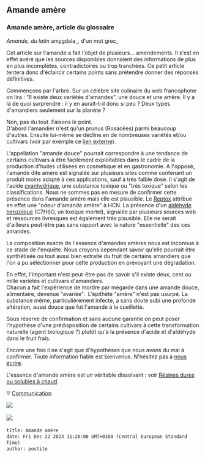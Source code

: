 ## Amande amère
### Amande amère, article du glossaire
 _Amande, du latin_ amygdala_, d'un mot grec_

Cet article sur l'amande a fait l'objet de plusieurs... amendements. Il s'est en effet avéré que les sources disponibles donnaient des informations de plus en plus incomplètes, contradictoires ou trop tranchées. Ce petit article tentera donc d'éclaircir certains points sans prétendre donner des réponses définitives.

Commençons par l'arbre. Sur un célèbre site culinaire du web francophone on lira : "Il existe deux variétés d'amandes", une douce et une amère. Il y a là de quoi surprendre : il y en aurait-t-il donc si peu ? Deux types d'amandiers seulement sur la planète ?

Non, pas du tout. Faisons le point.  
D'abord l'amandier n'est qu'un prunus (Rosacées) parmi beaucoup d'autres. Ensuite lui-même se décline en de nombreuses variétés et/ou cultivars (voir par exemple ce [lien externe](http://www.pommiers.com/amande/amandier.htm)).

L'appellation "amande douce" pourrait correspondre à une tendance de certains cultivars à être facilement exploitables dans le cadre de la production d'huiles utilisées en cosmétique et en gastronomie. A l'opposé, l'amande dite amère est signalée sur plusieurs sites comme contenant un produit moins adapté à ces applications, sauf à très faible dose. Il s'agit de l'acide [cyanhydrique](c.html#cyanhydriqueacide), une substance toxique ou "très toxique" selon les classifications. Nous ne sommes pas en mesure de confirmer cette présence dans l'amande amère mais elle est plausible. Le [Reptox](liensutiles.html#csst) attribue en effet une "odeur d'amande amère" à HCN. La présence d'un [aldéhyde](aldehyde.html) [benzoïque](benzene.html) (C7H6O, un toxique mortel), signalée par plusieurs sources web et ressources livresques est également très plausible. Elle ne serait d'ailleurs peut-être pas sans rapport avec la nature "essentielle" des ces amandes.

La composition exacte de l'essence d'amandes amères nous est inconnue à ce stade de l'enquête. Nous croyons cependant savoir qu'elle pourrait être synthétisée ou tout aussi bien extraite du fruit de certains amandiers que l'on a pu sélectionner pour cette production en prévoyant une dégradation.

En effet, l'important n'est peut-être pas de savoir s'il existe deux, cent ou mille variétés et cultivars d'amandiers.  
Chacun a fait l'expérience de mordre par mégarde dans une amande douce, alimentaire, devenue "avariée".  L'épithète "amère" n'est pas usurpé. La substance même, particulièrement infecte, a sans doute subi une profonde altération, aussi douce que fut l'amande à la cueillette.

Sous réserve de confirmation et sans aucune garantie on peut poser l'hypothèse d'une prédisposition de certains cultivars à cette transformation naturelle (agent biologique ?) plutôt qu'à la présence d'acide et d'aldéhyde dans le fruit frais.

Encore une fois il ne s'agit que d'hypothèses que nous avons du mal à confirmer. Toute information fiable est bienvenue. N'hésitez pas à [nous écrire](ecrire.html).

L'essence d'amande amère est un véritable dissolvant : voir [Résines dures ou solubles à chaud](resinessolach.html).



![](images/flechebas.gif) [Communication](http://www.artrealite.com/annonceurs.htm) 

[![](https://cbonvin.fr/sites/regie.artrealite.com/visuels/campagne1.png)](index-2.html#20131014)

![](https://cbonvin.fr/sites/regie.artrealite.com/visuels/campagne2.png)
```
title: Amande amère
date: Fri Dec 22 2023 11:26:00 GMT+0100 (Central European Standard Time)
author: postite
```
